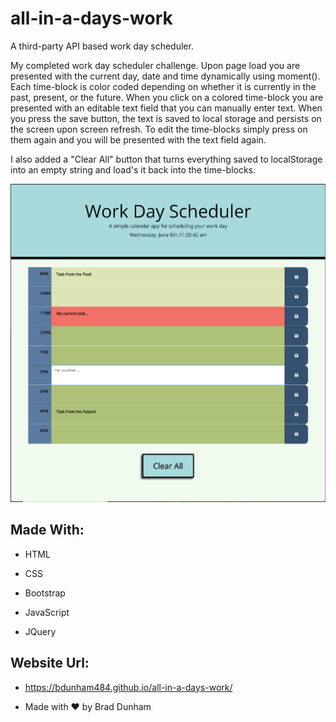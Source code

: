 # all-in-a-days-work
A third-party API based work day scheduler.

<p>My completed work day scheduler challenge.  Upon page load you are presented with the current day, date and time dynamically using moment().  Each time-block is color coded depending on whether it is currently in the past, present, or the future.  When you click on a colored time-block you are presented with an editable text field that you can manually enter text.  When you press the save button, the text is saved to local storage and persists on the screen upon screen refresh.  To edit the time-blocks simply press on them again and you will be presented with the text field again.</p>

<p>I also added a "Clear All" button that turns everything saved to localStorage into an empty string and load's it back into the time-blocks.</p>

![My Work Day Scheduler](./assets/images/work-day-scheduler.png)

## Made With:

* HTML

* CSS

* Bootstrap

* JavaScript

* JQuery

## Website Url:

* https://bdunham484.github.io/all-in-a-days-work/

* Made with ❤️ by Brad Dunham
